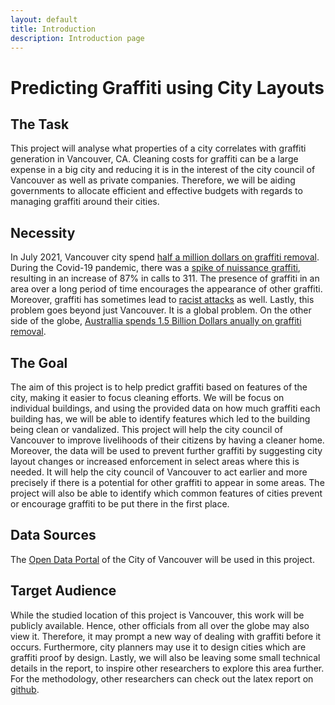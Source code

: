 ```yaml
---
layout: default
title: Introduction
description: Introduction page
---
```


# Predicting Graffiti using City Layouts

## The Task

This project will analyse what properties of a city correlates with graffiti generation in Vancouver, CA. Cleaning costs for graffiti can be a large expense in a big city and reducing it is in the interest of the city council of Vancouver as well as private companies. Therefore, we will be aiding governments to allocate efficient and effective budgets with regards to managing graffiti around their cities.

## Necessity

In July 2021, Vancouver city spend [half a million dollars on graffiti removal](https://dailyhive.com/vancouver/vancouver-graffiti-removal-half-a-million). During the Covid-19 pandemic, there was a [spike of nuissance graffiti](https://globalnews.ca/news/8240692/vancouver-spike-nuisance-graffiti-calls-311-covid-19-pandemic/), resulting in an increase of 87% in calls to 311. The presence of graffiti in an area over a long period of time encourages the appearance of other graffiti. Moreover, graffiti has sometimes lead to [racist attacks](https://www.vancouverisawesome.com/local-news/mural-in-vancouvers-chinatown-targeted-in-racist-attack-3932501) as well. Lastly, this problem goes beyond just Vancouver. It is a global problem. On the other side of the globe, [Australlia spends 1.5 Billion Dollars anually on graffiti removal](https://www.crimestopperswa.com.au/for-schools/graffiti-action-challenge/useful-information/whats-the-cost-of-graffiti/).


## The Goal

The aim of this project is to help predict graffiti based on features of the city, making it easier to focus cleaning efforts. We will be focus on individual buildings, and using the provided data on how much graffiti each building has, we will be able to identify features which led to the building being clean or vandalized. This project will help the city council of Vancouver to improve livelihoods of their citizens by having a cleaner home. Moreover, the data will be used to prevent further graffiti by suggesting city layout changes or increased enforcement in select areas where this is needed. It will help the city council of Vancouver to act earlier and more precisely if there is a potential for other graffiti to appear in some areas. The project will also be able to identify which common features of cities prevent or encourage graffiti to be put there in the first place.

## Data Sources

The [Open Data Portal](https://opendata.vancouver.ca/) of the City of Vancouver will be used in this project.

## Target Audience

While the studied location of this project is Vancouver, this work will be publicly available. Hence, other officials from all over the globe may also view it. Therefore, it may prompt a new way of dealing with graffiti before it occurs. Furthermore, city planners may use it to design cities which are graffiti proof by design. Lastly, we will also be leaving some small technical details in the report, to inspire other researchers to explore this area further. For the methodology, other researchers can check out the latex report on [github](https://github.com/CowKeyMan/PredictingGraffitiUsingCityLayouts).
